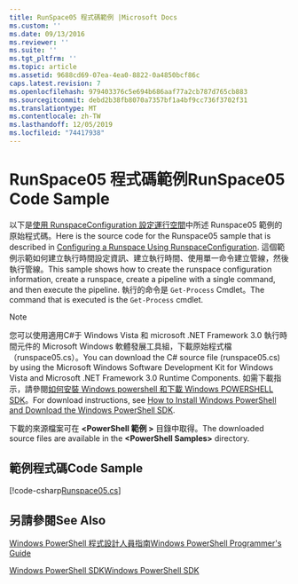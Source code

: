 ```yaml
---
title: RunSpace05 程式碼範例 |Microsoft Docs
ms.custom: ''
ms.date: 09/13/2016
ms.reviewer: ''
ms.suite: ''
ms.tgt_pltfrm: ''
ms.topic: article
ms.assetid: 9688cd69-07ea-4ea0-8822-0a4850bcf86c
caps.latest.revision: 7
ms.openlocfilehash: 979403376c5e694b686aaf77a2cb787d765cb883
ms.sourcegitcommit: debd2b38fb8070a7357bf1a4bf9cc736f3702f31
ms.translationtype: MT
ms.contentlocale: zh-TW
ms.lasthandoff: 12/05/2019
ms.locfileid: "74417938"
---
```

# <a name="runspace05-code-sample"></a><span data-ttu-id="b20ac-102">RunSpace05 程式碼範例</span><span class="sxs-lookup"><span data-stu-id="b20ac-102">RunSpace05 Code Sample</span></span>

<span data-ttu-id="b20ac-103">以下是[使用 RunspaceConfiguration 設定運行空間](https://msdn.microsoft.com/en-us/42681d19-2d05-4975-befd-afb1990e79b2)中所述 Runspace05 範例的原始程式碼。</span><span class="sxs-lookup"><span data-stu-id="b20ac-103">Here is the source code for the Runspace05 sample that is described in [Configuring a Runspace Using RunspaceConfiguration](https://msdn.microsoft.com/en-us/42681d19-2d05-4975-befd-afb1990e79b2).</span></span> <span data-ttu-id="b20ac-104">這個範例示範如何建立執行時間設定資訊、建立執行時間、使用單一命令建立管線，然後執行管線。</span><span class="sxs-lookup"><span data-stu-id="b20ac-104">This sample shows how to create the runspace configuration information, create a runspace, create a pipeline with a single command, and then execute the pipeline.</span></span> <span data-ttu-id="b20ac-105">執行的命令是 `Get-Process` Cmdlet。</span><span class="sxs-lookup"><span data-stu-id="b20ac-105">The command that is executed is the `Get-Process` cmdlet.</span></span>

> [!NOTE]
> <span data-ttu-id="b20ac-106">您可以使用適用C#于 Windows Vista 和 microsoft .NET Framework 3.0 執行時間元件的 Microsoft Windows 軟體發展工具組，下載原始程式檔（runspace05.cs）。</span><span class="sxs-lookup"><span data-stu-id="b20ac-106">You can download the C# source file (runspace05.cs) by using the Microsoft Windows Software Development Kit for Windows Vista and Microsoft .NET Framework 3.0 Runtime Components.</span></span> <span data-ttu-id="b20ac-107">如需下載指示，請參閱[如何安裝 Windows powershell 和下載 Windows POWERSHELL SDK](/powershell/scripting/developer/installing-the-windows-powershell-sdk)。</span><span class="sxs-lookup"><span data-stu-id="b20ac-107">For download instructions, see [How to Install Windows PowerShell and Download the Windows PowerShell SDK](/powershell/scripting/developer/installing-the-windows-powershell-sdk).</span></span>
>
> <span data-ttu-id="b20ac-108">下載的來源檔案可在 **\<PowerShell 範例 >** 目錄中取得。</span><span class="sxs-lookup"><span data-stu-id="b20ac-108">The downloaded source files are available in the **\<PowerShell Samples>** directory.</span></span>

## <a name="code-sample"></a><span data-ttu-id="b20ac-109">範例程式碼</span><span class="sxs-lookup"><span data-stu-id="b20ac-109">Code Sample</span></span>

[!code-csharp[Runspace05.cs](../../../../powershell-sdk-samples/SDK-2.0/csharp/Runspace05/Runspace05.cs#L11-L86 "Runspace05.cs")]

## <a name="see-also"></a><span data-ttu-id="b20ac-110">另請參閱</span><span class="sxs-lookup"><span data-stu-id="b20ac-110">See Also</span></span>

[<span data-ttu-id="b20ac-111">Windows PowerShell 程式設計人員指南</span><span class="sxs-lookup"><span data-stu-id="b20ac-111">Windows PowerShell Programmer's Guide</span></span>](./windows-powershell-programmer-s-guide.md)

[<span data-ttu-id="b20ac-112">Windows PowerShell SDK</span><span class="sxs-lookup"><span data-stu-id="b20ac-112">Windows PowerShell SDK</span></span>](../windows-powershell-reference.md)
